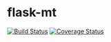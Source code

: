 # flask-mt

[![Build Status](https://travis-ci.org/mikhailsidorov/flask-mt.svg?branch=master)](https://travis-ci.org/mikhailsidorov/flask-mt)
[![Coverage Status](https://coveralls.io/repos/github/mikhailsidorov/flask-mt/badge.svg?branch=coveralls-configuration)](https://coveralls.io/github/mikhailsidorov/flask-mt?branch=coveralls-configuration)
